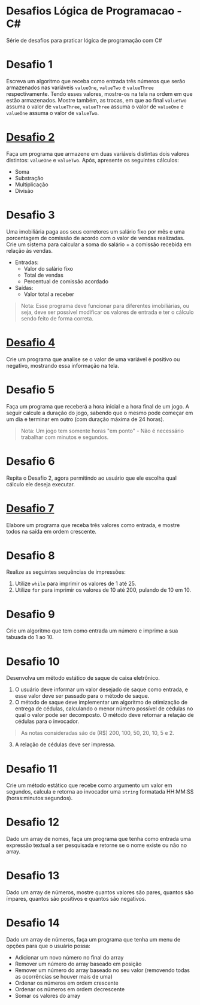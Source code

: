 # Desafios Lógica de Programacao - C#
Série de desafios para praticar lógica de programação com C#

# Desafio 1

Escreva um algoritmo que receba como entrada três números que serão armazenados nas variáveis `valueOne`, `valueTwo` e `valueThree` respectivamente. Tendo esses valores, mostre-os na tela na ordem em que estão armazenados. Mostre também, as trocas, em que ao final `valueTwo` assuma o valor de `valueThree`, `valueThree` assuma o valor de `valueOne` e `valueOne` assuma o valor de `valueTwo`.

# [Desafio 2](Desafio02)

Faça um programa que armazene em duas variáveis distintas dois valores distintos: `valueOne` e `valueTwo`. Após, apresente os seguintes cálculos:
- Soma
- Substração
- Multiplicação
- Divisão

# Desafio 3

Uma imobiliária paga aos seus corretores um salário fixo por mês e uma porcentagem de comissão de acordo com o valor de vendas realizadas. Crie um sistema para calcular a soma do salário + a comissão recebida em relação às vendas. 

- Entradas:
  - Valor do salário fixo
  - Total de vendas
  - Percentual de comissão acordado
- Saídas:
  - Valor total a receber

> Nota: Esse programa deve funcionar para diferentes imobiliárias, ou seja, deve ser possível modificar os valores de entrada e ter o cálculo sendo feito de forma correta.

# [Desafio 4](Desafio04)

Crie um programa  que analise se o valor de uma variável é positivo ou negativo, mostrando essa informação na tela.

# Desafio 5

Faça um programa que receberá a hora inicial e a hora final de um jogo. A seguir calcule a duração do jogo, sabendo que o mesmo pode começar em um dia e terminar em outro (com duração máxima de 24 horas).
> Nota: Um jogo tem somente horas "em ponto" - Não é necessário trabalhar com minutos e segundos.

# Desafio 6

Repita o Desafio 2, agora permitindo ao usuário que ele escolha qual cálculo ele deseja executar.

# [Desafio 7](Desafio07)

Elabore um programa que receba três valores como entrada, e mostre todos na saída em ordem crescente.

# Desafio 8

Realize as seguintes sequências de impressões:
1. Utilize `while` para imprimir os valores de 1 até 25.
2. Utilize `for` para imprimir os valores de 10 até 200, pulando de 10 em 10.

# Desafio 9

Crie um algoritmo que tem como entrada um número e imprime a sua tabuada do 1 ao 10.

# Desafio 10

Desenvolva um método estático de saque de caixa eletrônico. 
1. O usuário deve informar um valor desejado de saque como entrada, e esse valor deve ser passado para o método de saque.
2. O método de saque deve implementar um algoritmo de otimização de entrega de cédulas, calculando o menor número possível de cédulas no qual o valor pode ser decomposto. O método deve retornar a relação de cédulas para o invocador. 
> As notas consideradas são de (R$) 200, 100, 50, 20, 10, 5 e 2.
3. A relação de cédulas deve ser impressa.

# Desafio 11

Crie um método estático que recebe como argumento um valor em segundos, calcula e retorna ao invocador uma `string` formatada HH:MM:SS (horas:minutos:segundos).

# Desafio 12

Dado um array de nomes, faça um programa que tenha como entrada uma expressão textual a ser pesquisada e retorne se o nome existe ou não no array.

# Desafio 13

Dado um array de números, mostre quantos valores são pares, quantos são ímpares, quantos são positivos e quantos são negativos.

# Desafio 14

Dado um array de números, faça um programa que tenha um menu de opções para que o usuário possa:
- Adicionar um novo número no final do array
- Remover um número do array baseado em posição
- Remover um número do array baseado no seu valor (removendo todas as ocorrências se houver mais de uma)
- Ordenar os números em ordem crescente
- Ordenar os números em ordem decrescente
- Somar os valores do array
